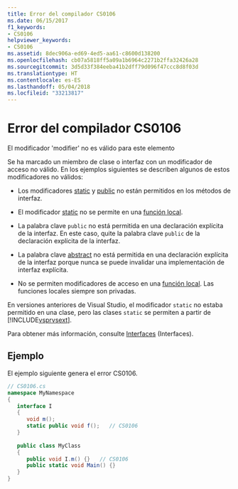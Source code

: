```yaml
---
title: Error del compilador CS0106
ms.date: 06/15/2017
f1_keywords:
- CS0106
helpviewer_keywords:
- CS0106
ms.assetid: 8dec906a-ed69-4ed5-aa61-c8600d138200
ms.openlocfilehash: cb07a5818ff5a09a1b6964c2271b2ffa32426a28
ms.sourcegitcommit: 3d5d33f384eeba41b2dff79d096f47ccc8d8f03d
ms.translationtype: HT
ms.contentlocale: es-ES
ms.lasthandoff: 05/04/2018
ms.locfileid: "33213817"
---
```

# <a name="compiler-error-cs0106"></a>Error del compilador CS0106
El modificador 'modifier' no es válido para este elemento  
  
 Se ha marcado un miembro de clase o interfaz con un modificador de acceso no válido. En los ejemplos siguientes se describen algunos de estos modificadores no válidos:  
  
-   Los modificadores [static](../../../csharp/language-reference/keywords/static.md) y [public](../../../csharp/language-reference/keywords/public.md) no están permitidos en los métodos de interfaz.  

- El modificador [static](../../../csharp/language-reference/keywords/static.md) no se permite en una [función local](../../programming-guide/classes-and-structs/local-functions.md).
   
-   La palabra clave `public` no está permitida en una declaración explícita de la interfaz. En este caso, quite la palabra clave `public` de la declaración explícita de la interfaz.  
  
-   La palabra clave [abstract](../../../csharp/language-reference/keywords/abstract.md) no está permitida en una declaración explícita de la interfaz porque nunca se puede invalidar una implementación de interfaz explícita.  
  
- No se permiten modificadores de acceso en una [función local](../../programming-guide/classes-and-structs/local-functions.md). Las funciones locales siempre son privadas.
  
 En versiones anteriores de Visual Studio, el modificador `static` no estaba permitido en una clase, pero las clases `static` se permiten a partir de [!INCLUDE[vsprvsext](~/includes/vsprvsext-md.md)].  
  
 Para obtener más información, consulte [Interfaces](../../../csharp/programming-guide/interfaces/index.md) (Interfaces).  
  
## <a name="example"></a>Ejemplo  
 El ejemplo siguiente genera el error CS0106.  
  
```csharp  
// CS0106.cs  
namespace MyNamespace  
{  
   interface I  
   {  
      void m();  
      static public void f();   // CS0106  
   }  
  
   public class MyClass  
   {  
      public void I.m() {}   // CS0106  
      public static void Main() {}  
   }  
}  
```
